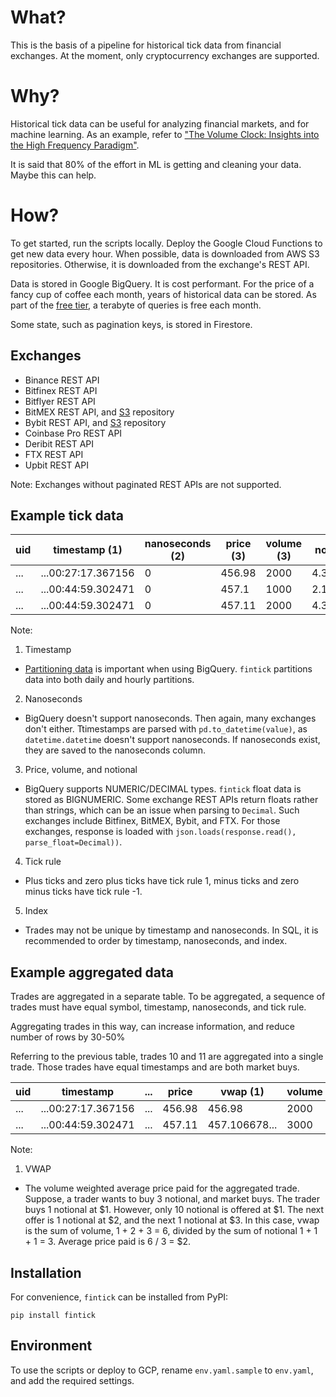 # What?

This is the basis of a pipeline for historical tick data from financial exchanges. At the moment, only cryptocurrency exchanges are supported.


# Why?

Historical tick data can be useful for analyzing financial markets, and for machine learning. As an example, refer to ["The Volume Clock: Insights into the High Frequency Paradigm"](https://papers.ssrn.com/sol3/papers.cfm?abstract_id=2034858).

It is said that 80% of the effort in ML is getting and cleaning your data. Maybe this can help.


# How?

To get started, run the scripts locally. Deploy the Google Cloud Functions to get new data every hour. When possible, data is downloaded from AWS S3 repositories. Otherwise, it is downloaded from the exchange's REST API.

Data is stored in Google BigQuery. It is cost performant. For the price of a fancy cup of coffee each month, years of historical data can be stored. As part of the [free tier](https://cloud.google.com/free), a terabyte of queries is free each month.

Some state, such as pagination keys, is stored in Firestore.


Exchanges
---------

* Binance REST API
* Bitfinex REST API
* Bitflyer REST API
* BitMEX REST API, and [S3](https://public.bitmex.com/) repository
* Bybit REST API, and [S3](https://public.bybit.com/) repository
* Coinbase Pro REST API
* Deribit REST API
* FTX REST API
* Upbit REST API

Note: Exchanges without paginated REST APIs are not supported.


Example tick data
------------

| uid | timestamp (1)      | nanoseconds (2) | price (3) | volume (3) | notional (3) | tickRule (4) | index (5) |
|-----|--------------------|-----------------|-----------|------------|--------------|--------------|-----------|
| ... | ...00:27:17.367156 | 0               | 456.98    | 2000       | 4.3765591... | -1           | 9         |
| ... | ...00:44:59.302471 | 0               | 457.1     | 1000       | 2.1877050... | 1            | 10        |
| ... | ...00:44:59.302471 | 0               | 457.11    | 2000       | 4.3753144... | 1            | 11        |

Note:

1. Timestamp
* [Partitioning data](https://cloud.google.com/bigquery/docs/partitioned-tables) is important when using BigQuery. `fintick` partitions data into both daily and hourly partitions.

2. Nanoseconds
* BigQuery doesn't support nanoseconds. Then again, many exchanges don't either. Ttimestamps are parsed with `pd.to_datetime(value)`, as `datetime.datetime` doesn't support nanoseconds. If nanoseconds exist, they are saved to the nanoseconds column.

3. Price, volume, and notional
* BigQuery supports NUMERIC/DECIMAL types. `fintick` float data is stored as BIGNUMERIC. Some exchange REST APIs return floats rather than strings, which can be an issue when parsing to `Decimal`. Such exchanges include Bitfinex, BitMEX, Bybit, and FTX. For those exchanges, response is loaded with `json.loads(response.read(), parse_float=Decimal))`.

4. Tick rule
* Plus ticks and zero plus ticks have tick rule 1, minus ticks and zero minus ticks have tick rule -1.

5. Index
* Trades may not be unique by timestamp and nanoseconds. In SQL, it is recommended to order by timestamp, nanoseconds, and index.


Example aggregated data
-----------------------

Trades are aggregated in a separate table. To be aggregated, a sequence of trades must have equal symbol, timestamp, nanoseconds, and tick rule. 

Aggregating trades in this way, can increase information, and reduce number of rows by 30-50%

Referring to the previous table, trades 10 and 11 are aggregated into a single trade. Those trades have equal timestamps and are both market buys.

| uid |    timestamp       | ... | price  | vwap (1)      | volume |   notional   | ticks | tickRule | ... |
|-----|--------------------|-----|--------|---------------|--------|--------------|-------|----------|-----|
| ... | ...00:27:17.367156 | ... | 456.98 | 456.98        | 2000   | 4.3765591... | 1     | -1       | ... |
| ... | ...00:44:59.302471 | ... | 457.11 | 457.106678... | 3000   | 6.5630195... | 2     | 1        | ... |

Note:

1. VWAP
* The volume weighted average price paid for the aggregated trade. Suppose, a trader wants to buy 3 notional, and market buys. The trader buys 1 notional at $1. However, only 10 notional is offered at $1. The next offer is 1 notional at $2, and the next 1 notional at $3. In this case, vwap is the sum of volume, 1 + 2 + 3 = 6, divided by the sum of notional 1 + 1 + 1 = 3. Average price paid is 6 / 3 = $2.

Installation
------------

For convenience, `fintick` can be installed from PyPI:

```
pip install fintick
```

Environment
-----------

To use the scripts or deploy to GCP, rename `env.yaml.sample` to `env.yaml`, and add the required settings.
